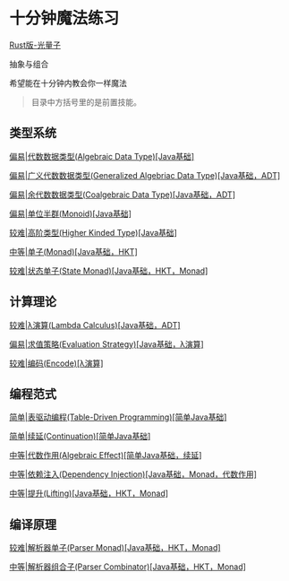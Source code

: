 # 十分钟魔法练习

[Rust版-光量子](https://github.com/PhotonQuantum/magic-in-ten-mins-rs)

抽象与组合

希望能在十分钟内教会你一样魔法

> 目录中方括号里的是前置技能。

## 类型系统

[偏易|代数数据类型(Algebraic Data Type)[Java基础]](doc/ADT.md)

[偏易|广义代数数据类型(Generalized Algebriac Data Type)[Java基础，ADT]](doc/GADT.md)

[偏易|余代数数据类型(Coalgebraic Data Type)[Java基础，ADT]](doc/CoData.md)

[偏易|单位半群(Monoid)[Java基础]](doc/Monoid.md)

[较难|高阶类型(Higher Kinded Type)[Java基础]](doc/HKT.md)

[中等|单子(Monad)[Java基础，HKT]](doc/Monad.md)

[较难|状态单子(State Monad)[Java基础，HKT，Monad]](doc/StateMonad.md)

## 计算理论

[较难|λ演算(Lambda Calculus)[Java基础，ADT]](doc/Lambda.md)

[偏易|求值策略(Evaluation Strategy)[Java基础，λ演算]](doc/EvalStrategy.md)

[较难|编码(Encode)[λ演算]](doc/Encode.md)

## 编程范式

[简单|表驱动编程(Table-Driven Programming)[简单Java基础]](doc/TableDriven.md)

[简单|续延(Continuation)[简单Java基础]](doc/Continuation.md)

[中等|代数作用(Algebraic Effect)[简单Java基础，续延]](doc/Algeff.md)

[中等|依赖注入(Dependency Injection)[Java基础，Monad，代数作用]](doc/DepsInj.md)

[中等|提升(Lifting)[Java基础，HKT，Monad]](doc/Lifting.md)

## 编译原理

[较难|解析器单子(Parser Monad)[Java基础，HKT，Monad]](doc/ParserM.md)

[中等|解析器组合子(Parser Combinator)[Java基础，HKT，Monad]](doc/Parsec.md)
